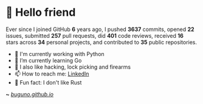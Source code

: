# 🤖 Hello friend

Ever since I joined GitHub **6** years ago, I pushed **3637** commits, opened **22** issues, submitted **257** pull requests, did **401** code reviews, received **16** stars across **34** personal projects, and contributed to **35** public repositories.

- 🐍 I'm currently working with Python
- 🌱 I’m currently learning Go
- 🔭 I also like hacking, lock picking and firearms
- 📫 How to reach me: [LinkedIn](https://www.linkedin.com/in/brunodesouzabezerra/)
- 🤡 Fun fact: I don't like Rust

**~** [_buguno.github.io_](https://buguno.github.io/)
